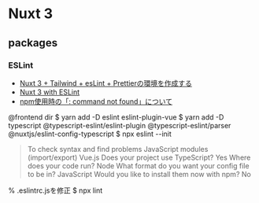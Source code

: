 # Nuxt 3
## packages
### ESLint
- [Nuxt 3 + Tailwind + esLint + Prettierの環境を作成する](https://zenn.dev/kigi/scraps/a2e38ff5bb0889)
- [Nuxt 3 with ESLint](https://qiita.com/kentarou_masuda/items/c0180fe383b01ba54cbf)
- [npm使用時の「: command not found」について](https://qiita.com/DaisukeNishi/items/c696860da87e559b1dbe)

@frontend dir 
$ yarn add -D eslint eslint-plugin-vue
$ yarn add -D typescript @typescript-eslint/eslint-plugin @typescript-eslint/parser @nuxtjs/eslint-config-typescript
$ npx eslint --init
> To check syntax and find problems
> JavaScript modules (import/export)
> Vue.js
> Does your project use TypeScript? Yes
> Where does your code run? Node
> What format do you want your config file to be in? JavaScript
> Would you like to install them now with npm? No

% .eslintrc.jsを修正
$ npx lint